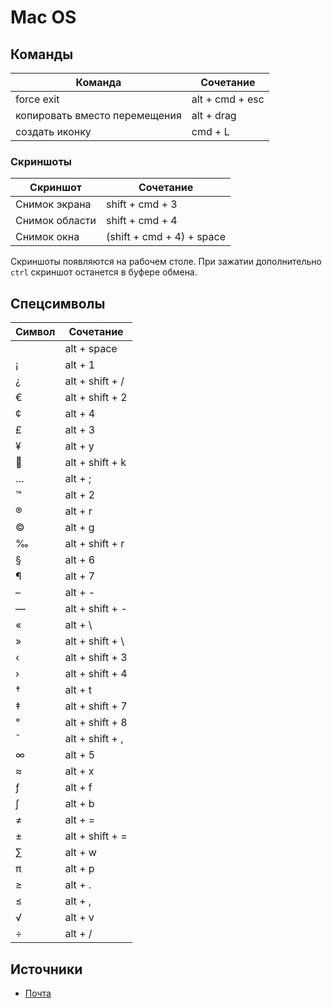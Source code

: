 # Mac OS


## Команды

Команда | Сочетание
------- | ---------
force exit | alt + cmd + esc
копировать вместо перемещения | alt + drag
создать иконку | cmd + L

### Скриншоты

Скриншот | Сочетание
-------- | ---------
Снимок экрана | shift + cmd + 3
Снимок области | shift + cmd + 4
Снимок окна | (shift + cmd + 4) + space

Скриншоты появляются на рабочем столе.
При зажатии дополнительно `ctrl` скриншот останется в буфере обмена.


## Спецсимволы

Символ | Сочетание
------ | ---------
  | alt + space
¡ | alt + 1
¿ | alt + shift + /
€ | alt + shift + 2
¢ | alt + 4
£ | alt + 3
¥ | alt + y
 | alt + shift + k
… | alt + ;
™ | alt + 2
® | alt + r
© | alt + g
‰ | alt + shift + r
§ | alt + 6
¶ | alt + 7
– | alt + -
— | alt + shift + -
« | alt + \
» | alt + shift + \
‹ | alt + shift + 3
› | alt + shift + 4
† | alt + t
‡ | alt + shift + 7
° | alt + shift + 8
¯ | alt + shift + ,
∞ | alt + 5
≈ | alt + x
ƒ | alt + f
∫ | alt + b
≠ | alt + =
± | alt + shift + =
∑ | alt + w
π | alt + p
≥ | alt + .
≤ | alt + ,
√ | alt + v
÷ | alt + /

## Источники
- [Почта](http://macovod.com.ua/poleznyie-goryachie-klavishi-dlya-mail-na-mac-os-x/)